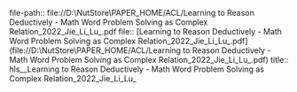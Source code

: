 file-path:: file://D:\NutStore\PAPER_HOME/ACL/Learning to Reason Deductively - Math Word Problem Solving as Complex Relation_2022_Jie_Li_Lu_.pdf
file:: [Learning to Reason Deductively - Math Word Problem Solving as Complex Relation_2022_Jie_Li_Lu_.pdf](file://D:\NutStore\PAPER_HOME/ACL/Learning to Reason Deductively - Math Word Problem Solving as Complex Relation_2022_Jie_Li_Lu_.pdf)
title:: hls__Learning to Reason Deductively - Math Word Problem Solving as Complex Relation_2022_Jie_Li_Lu_
